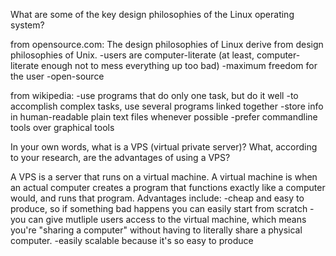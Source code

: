 What are some of the key design philosophies of the Linux operating system?

from opensource.com:
The design philosophies of Linux derive from design philosophies of Unix.
-users are computer-literate (at least, computer-literate enough not to mess everything up too bad)
-maximum freedom for the user
-open-source

from wikipedia:
-use programs that do only one task, but do it well
	-to accomplish complex tasks, use several programs linked together
-store info in human-readable plain text files whenever possible
-prefer commandline tools over graphical tools

In your own words, what is a VPS (virtual private server)? What, according to your research, are the advantages of using a VPS?

A VPS is a server that runs on a virtual machine.  A virtual machine is when an actual computer creates a program that functions exactly like a computer would, and runs that program.
Advantages include:
-cheap and easy to produce, so if something bad happens you can easily start from scratch
-you can give mutliple users access to the virtual machine, which means you're "sharing a computer" without having to literally share a physical computer.
-easily scalable because it's so easy to produce